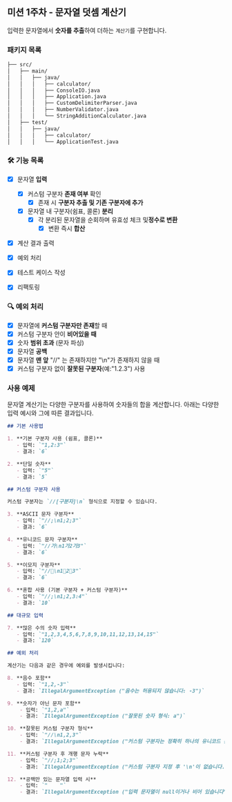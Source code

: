 ##  미션 1주차 - 문자열 덧셈 계산기

입력한 문자열에서 **숫자를 추출**하여 더하는 `계산기`를 구현합니다.

###  패키지 목록

```markdown
├── src/
│   ├── main/
│   │   ├── java/
│   │   │   ├── calculator/
│   │   │   ├── ConsoleIO.java
│   │   │   ├── Application.java
│   │   │   ├── CustomDelimiterParser.java
│   │   │   ├── NumberValidator.java
│   │   │   └── StringAdditionCalculator.java
│   ├── test/
│   │   ├── java/
│   │   │   ├── calculator/
│   │   │   └── ApplicationTest.java

```
###  🛠 기능 목록

- [x] 문자열 **입력**
  - [x] 커스텀 구분자 **존재 여부** 확인
    - [x] 존재 시 **구분자 추출 및 기존 구분자에 추가**
  - [x] 문자열 내 구분자(쉼표, 콜론) **분리**
    - [x] 각 분리된 문자열을 순회하며 유효성 체크 및**정수로 변환**
      - [x] 변환 즉시 **합산**
- [x] 계산 결과 출력

- [x] 예외 처리
- [x] 테스트 케이스 작성
- [x] 리팩토링

###  🔍 예외 처리
- [x] 문자열에 **커스텀 구분자만 존재**할 때
- [x] 커스텀 구분자 안이 **비어있을 때**
- [x] 숫자 **범위 초과** (문자 파싱)
- [x] 문자열 **공백**
- [x] 문자열 **맨 앞** "//" 는 존재하지만 "\n"가 존재하지 않을 때
- [x] 커스텀 구분자 없이 **잘못된 구분자**(예:"1.2.3") 사용

###  사용 예제

문자열 계산기는 다양한 구분자를 사용하여 숫자들의 합을 계산합니다. 아래는 다양한 입력 예시와 그에 따른 결과입니다.

```markdown
## 기본 사용법

1. **기본 구분자 사용 (쉼표, 콜론)**
   - 입력: `"1,2:3"`
   - 결과: `6`

2. **단일 숫자**
   - 입력: `"5"`
   - 결과: `5`

## 커스텀 구분자 사용

커스텀 구분자는 `//[구분자]\n` 형식으로 지정할 수 있습니다.

3. **ASCII 문자 구분자**
   - 입력: `"//;\n1;2;3"`
   - 결과: `6`

4. **유니코드 문자 구분자**
   - 입력: `"//가\n1가2가3"`
   - 결과: `6`

5. **이모지 구분자**
   - 입력: `"//🍎\n1🍎2🍎3"`
   - 결과: `6`

6. **혼합 사용 (기본 구분자 + 커스텀 구분자)**
   - 입력: `"//;\n1;2,3:4"`
   - 결과: `10`

## 대규모 입력

7. **많은 수의 숫자 입력**
   - 입력: `"1,2,3,4,5,6,7,8,9,10,11,12,13,14,15"`
   - 결과: `120`

## 예외 처리

계산기는 다음과 같은 경우에 예외를 발생시킵니다:

8. **음수 포함**
   - 입력: `"1,2,-3"`
   - 결과: `IllegalArgumentException ("음수는 허용되지 않습니다: -3")`

9. **숫자가 아닌 문자 포함**
    - 입력: `"1,2,a"`
    - 결과: `IllegalArgumentException ("잘못된 숫자 형식: a")`

10. **잘못된 커스텀 구분자 형식**
    - 입력: `"//\n1,2,3"`
    - 결과: `IllegalArgumentException ("커스텀 구분자는 정확히 하나의 유니코드 문자여야 합니다.")`

11. **커스텀 구분자 후 개행 문자 누락**
    - 입력: `"//;1;2;3"`
    - 결과: `IllegalArgumentException ("커스텀 구분자 지정 후 '\n'이 없습니다.")`

12. **공백만 있는 문자열 입력 시**
    - 입력: `"    "`
    - 결과: `IllegalArgumentException ("입력 문자열이 null이거나 비어 있습니다")`
```
